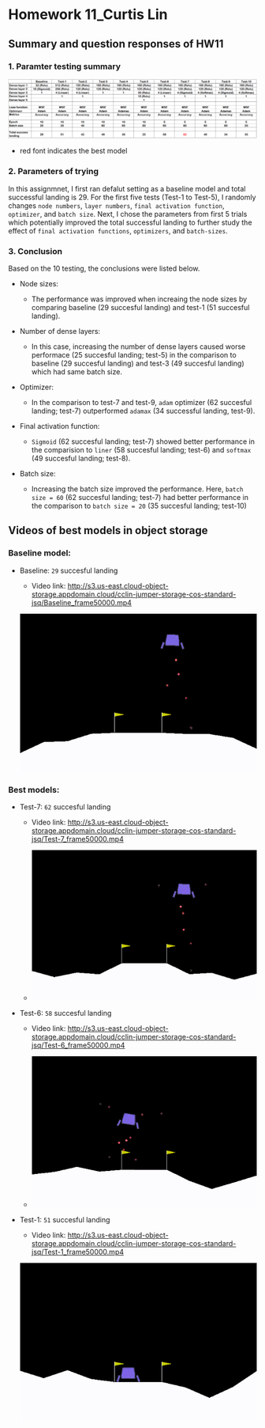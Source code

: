 # Homework 11_Curtis Lin

## Summary and question responses of HW11

### 1. Paramter testing summary

![hw11_summary](hw11_summary.png)
- red font indicates the best model

### 2. Parameters of trying

In this assignmnet, I first ran defalut setting as a baseline model and total successful landing is 29. For the first five tests (Test-1 to Test-5), I randomly changes `node numbers`, `layer numbers`, `final activation function`, `optimizer`, and `batch size`. Next, I chose the parameters from first 5 trials which potentially improved the total successful landing to further study the effect of `final activation functions`, `optimizers`, and `batch-sizes`. 

### 3. Conclusion

Based on the 10 testing, the conclusions were listed below. 

- Node sizes: 
    - The performance was improved when increaing the node sizes by comparing baseline (29 succesful landing) and test-1 (51 succesful landing). 

- Number of dense layers: 
    - In this case, increasing the number of dense layers caused worse performace (25 succesful landing; test-5) in the comparison to baseline (29 succesful landing) and test-3 (49 succesful landing) which had same batch size. 

- Optimizer:
    - In the comparison to test-7 and test-9, `adam` optimizer (62 succesful landing; test-7) outperformed `adamax` (34 successful landing, test-9). 

- Final activation function:
    - `Sigmoid` (62 succesful landing; test-7) showed better performance in the comparision to `liner` (58 succesful landing; test-6) and `softmax` (49 succesful landing; test-8).

- Batch size:
    - Increasing the batch size improved the performance. Here, `batch size = 60` (62 succesful landing; test-7) had better performance in the comparison to `batch size = 20` (35 succesful landing; test-10) 

## Videos of best models in object storage

### Baseline model:

- Baseline: `29` succesful landing
    - Video link: http://s3.us-east.cloud-object-storage.appdomain.cloud/cclin-jumper-storage-cos-standard-jsq/Baseline_frame50000.mp4


    ![Baseline-50000](Baseline_frame50000.gif)

### Best models:
- Test-7: `62` succesful landing
    - Video link: http://s3.us-east.cloud-object-storage.appdomain.cloud/cclin-jumper-storage-cos-standard-jsq/Test-7_frame50000.mp4


    - ![Test7-50000](Test-7_frame50000.gif)

- Test-6: `58` succesful landing
    - Video link: http://s3.us-east.cloud-object-storage.appdomain.cloud/cclin-jumper-storage-cos-standard-jsq/Test-6_frame50000.mp4


    - ![Test6-50000](Test-6_frame50000.gif)

- Test-1: `51` succesful landing
    - Video link: http://s3.us-east.cloud-object-storage.appdomain.cloud/cclin-jumper-storage-cos-standard-jsq/Test-1_frame50000.mp4


    ![Test1-50000](Test-1_frame50000.gif)





